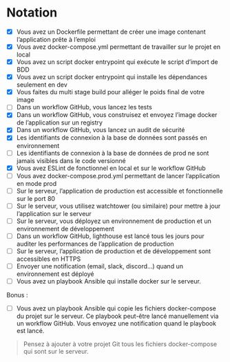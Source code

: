 # Notation

- [X] Vous avez un Dockerfile permettant de créer une image contenant l’application prête à l’emploi
- [X] Vous avez docker-compose.yml permettant de travailler sur le projet en local
- [X] Vous avez un script docker entrypoint qui exécute le script d’import de BDD
- [X] Vous avez un script docker entrypoint qui installe les dépendances seulement en dev
- [X] Vous faites du multi stage build pour alléger le poids final de votre image
- [ ] Dans un workflow GitHub, vous lancez les tests
- [X] Dans un workflow GitHub, vous construisez et envoyez l’image docker de l’application sur un registry
- [X] Dans un workflow GitHub, vous lancez un audit de sécurité
- [X] Les identifiants de connexion à la base de données sont passés en environnement
- [ ] Les identifiants de connexion à la base de données de prod ne sont jamais visibles dans le code versionné
- [X] Vous avez ESLint de fonctionnel en local et sur le workflow GitHub
- [ ] Vous avez docker-compose.prod.yml permettant de lancer l’application en mode prod
- [ ] Sur le serveur, l’application de production est accessible et fonctionnelle sur le port 80
- [ ] Sur le serveur, vous utilisez watchtower (ou similaire) pour mettre à jour l’application sur le serveur
- [ ] Sur le serveur, vous déployez un environnement de production et un environnement de développement
- [ ] Dans un workflow GitHub, lighthouse est lancé tous les jours pour auditer les performances de l’application de production
- [ ] Sur le serveur, l’application de production et de développement sont accessibles en HTTPS
- [ ] Envoyer une notification (email, slack, discord...) quand un environnement est déployé
- [ ] Vous avez un playbook Ansible qui installe docker sur le serveur.

Bonus :
- [ ] Vous avez un playbook Ansible qui copie les fichiers docker-compose du projet sur le serveur. 
  Ce playbook peut-être lancé manuellement via un workflow GitHub. 
  Vous envoyez une notification quand le playbook est lancé.

> Pensez à ajouter à votre projet Git tous les fichiers docker-compose qui sont sur le serveur.
